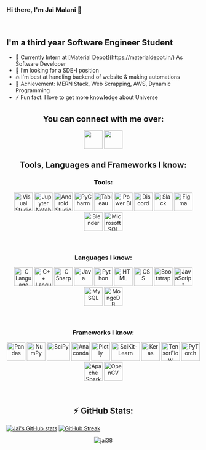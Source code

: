 <h3>Hi there, I'm Jai Malani 👋</h3>

<br />

<h2>I'm a third year Software Engineer Student</h2>
<ul>
  <li>
    🔭 Currently Intern at [Material Depot](https://materialdepot.in/) As
    Software Developer
  </li>
  <li>👯 I’m looking for a SDE-I position</li>
  <li>🔥 I'm best at handling backend of website & making automations</li>
  <li>🎯 Achievement: MERN Stack, Web Scrapping, AWS, Dynamic Programming</li>
  <li>⚡ Fun fact: I love to get more knowledge about Universe</li>
</ul>

<div align="center">
  <h2 align="center"><b>You can connect with me over:</b></h2>

  [<img
    align="center"
    height="48"
    width="48"
    target="blank"
    src="https://img.icons8.com/fluent/2x/linkedin.png"
    style="color: #0a66c2"
  />](https://www.linkedin.com/in/jai-malani/) [<img
    align="center"
    height="48"
    width="48"
    target="blank"
    src="https://img.icons8.com/bubbles/2x/github.png"
    style="color: #181717"
  />](https://github.com/jai38/)
  <br />
</div>

<div align="center">
  <h2 align="center"><b>Tools, Languages and Frameworks I know:</b></h2>
  <h3 align="center"><b>Tools:</b></h3>
  <img
    alt="Visual Studio Code"
    height="48"
    width="48"
    src="https://img.icons8.com/fluent/72/visual-studio-code-2019.png"
  />
  <img
    alt="Jupyter Notebook"
    height="48"
    width="48"
    src="https://cdn.icon-icons.com/icons2/2699/PNG/128/jupyter_logo_icon_169452.png"
  />
  <img
    alt="Android Studio"
    height="48"
    width="48"
    src="https://img.icons8.com/fluent/2x/android-os.png"
  />
  <img
    alt="PyCharm"
    height="48"
    width="48"
    src="https://img.icons8.com/color/2x/pycharm.png"
  />
  <img
    alt="Tableau"
    height="48"
    width="48"
    src="https://img.icons8.com/color/50/000000/tableau-software.png"
  />
  <img
    alt="Power BI"
    height="48"
    width="48"
    src="https://img.icons8.com/color/48/000000/power-bi.png"
  />
  <img
    alt="Discord"
    height="48"
    width="48"
    src="https://img.icons8.com/color/2x/discord-logo.png"
  />
  <img
    alt="Slack"
    height="48"
    width="48"
    src="https://img.icons8.com/color/2x/slack-new.png"
  />
  <img
    alt="Figma"
    height="48"
    width="48"
    src="https://img.icons8.com/color/2x/figma.png"
  />
  <img
    alt="Blender"
    height="48"
    width="48"
    src="https://img.icons8.com/color/2x/blender-3d.png"
  />
  <img
    alt="Microsoft SQL Server"
    height="48"
    width="48"
    src="https://img.icons8.com/color/2x/microsoft-sql-server.png"
  />

  <br />
  <br />
  <br />

  <h3 align="center"><b>Languages I know:</b></h3>
  <img
    alt="C Language"
    height="48"
    width="48"
    src="https://img.icons8.com/color/2x/c-programming.png"
  />
  <img
    alt="C++ Language"
    height="48"
    width="48"
    src="https://img.icons8.com/color/2x/c-plus-plus-logo.png"
  />
  <img
    alt="C Sharp"
    height="48"
    width="48"
    src="https://img.icons8.com/color/2x/c-sharp-logo.png"
  />
  <img
    alt="Java"
    height="48"
    width="48"
    src="https://img.icons8.com/color/2x/java-coffee-cup-logo.png"
  />
  <img
    alt="Python"
    height="48"
    width="48"
    src="https://img.icons8.com/color/2x/python.png"
  />
  <img
    alt="HTML"
    height="48"
    width="48"
    src="https://img.icons8.com/color/2x/html-5.png"
  />
  <img
    alt="CSS"
    height="48"
    width="48"
    src="https://img.icons8.com/color/2x/css3.png"
  />
  <img
    alt="Bootstrap"
    height="48"
    width="48"
    src="https://img.icons8.com/color/2x/bootstrap.png"
  />
  <img
    alt="JavaScript"
    height="48"
    width="48"
    src="https://img.icons8.com/color/2x/javascript.png"
  />
  <img
    alt="MySQL"
    height="48"
    width="48"
    src="https://img.icons8.com/fluent/2x/mysql-logo.png"
  />
  <img
    alt="MongoDB"
    height="48"
    width="48"
    src="https://img.icons8.com/color/2x/mongodb.png"
  />

  <br />
  <br />
  <br />

  <h3 align="center"><b>Frameworks I know:</b></h3>

  <img
    alt="Pandas"
    height="48"
    width="48"
    src="https://upload.wikimedia.org/wikipedia/commons/thumb/2/22/Pandas_mark.svg/135px-Pandas_mark.svg.png"
  />
  <img
    alt="NumPy"
    height="48"
    width="48"
    src="https://www.vectorlogo.zone/logos/numpy/numpy-icon.svg"
  />
  <img
    alt="SciPy"
    height="48"
    width="60"
    src="https://user-images.githubusercontent.com/32775169/119880661-196d2300-bf4a-11eb-821d-1ee9a0d29e03.png"
  />
  <img
    alt="Anaconda"
    height="48"
    width="48"
    src="https://img.icons8.com/dusk/2x/anaconda.png"
  />
  <img
    alt="Plotly"
    height="48"
    width="48"
    src="https://symbols.getvecta.com/stencil_92/6_plotly-icon.1827440fa5.svg"
  />
  <img
    alt="SciKit-Learn"
    height="48"
    width="74"
    src="https://github.com/scikit-learn/scikit-learn/blob/main/doc/logos/scikit-learn-logo-notext.png"
  />
  <img
    alt="Keras"
    height="48"
    width="48"
    src="https://upload.wikimedia.org/wikipedia/commons/thumb/a/ae/Keras_logo.svg/120px-Keras_logo.svg.png"
  />
  <img
    alt="TensorFlow"
    height="48"
    width="48"
    src="https://img.icons8.com/color/2x/tensorflow.png"
  />
  <img
    alt="PyTorch"
    height="48"
    width="48"
    src="https://symbols.getvecta.com/stencil_92/77_pytorch-icon.1c19d88dac.svg"
  />
  <img
    alt="Apache Spark"
    height="48"
    width="48"
    src="https://symbols.getvecta.com/stencil_74/35_apache-spark.7899e844c8.svg"
  />
  <img
    alt="OpenCV"
    height="48"
    width="48"
    src="https://pics.freeicons.io/uploads/icons/png/2084117441551941714-512.png"
  />

  <br />
</div>

<h2 align="center"><b> ⚡ GitHub Stats: </b></h2>

[![Jai's GitHub
stats](https://github-readme-stats-sable-zeta.vercel.app/api?username=jai38&theme=dark)](https://github.com/jai38/github-readme-stats)
[![GitHub
Streak](https://github-readme-streak-stats.herokuapp.com?user=jai38&theme=dark)](https://git.io/streak-stats)
<div align="center">
  <img
    src="https://github-readme-stats.vercel.app/api/top-langs?username=jai38&show_icons=true&locale=en&layout=compact&theme=dark&&exclude_repo=SmilePay"
    alt="jai38"
  />
</div>
<!-- [![Jai's github activity graph](https://activity-graph.herokuapp.com/graph?username=jai38&theme=react-dark)](https://github.com/jai38) -->

<!-- ## Language Stats
[![Top Langs](https://github-readme-stats.vercel.app/api/top-langs/?username=jai38&exclude_repo=SmilePay)](https://github.com/anuraghazra/github-readme-stats)

<br />

## Stats

[![Jai's GitHub stats](https://github-readme-stats.vercel.app/api?username=jai38&theme=dark&count_private=true&show_icons=true)](https://github.com/anuraghazra/github-readme-stats) -->
